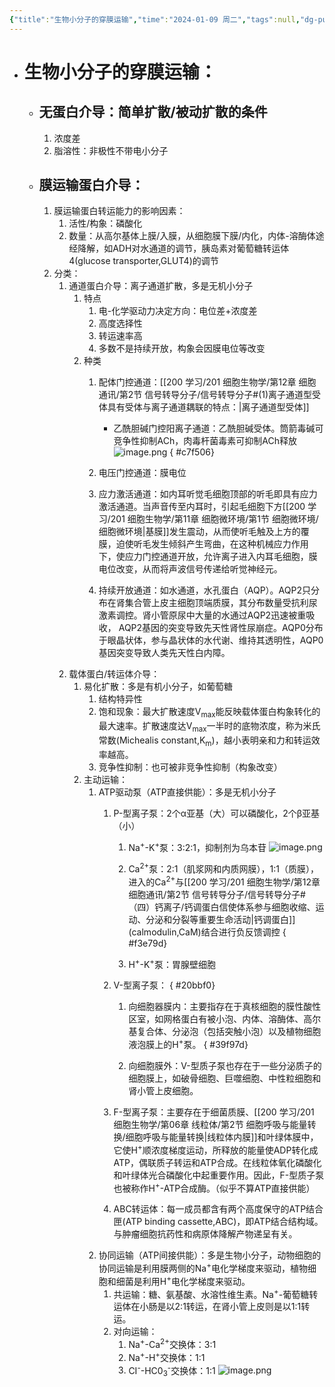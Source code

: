 ```yaml
---
{"title":"生物小分子的穿膜运输","time":"2024-01-09 周二","tags":null,"dg-publish":true,"permalink":"/200 学习/201 细胞生物学/第04章 细胞膜与穿膜运输/第2节 生物小分子的穿膜运输/生物小分子的穿膜运输/","dgPassFrontmatter":true,"created":"2024-01-25T18:45:03.000+08:00","updated":"2024-02-02T13:50:29.751+08:00"}
---
```


- # 生物小分子的穿膜运输：
	- ## 无蛋白介导：简单扩散/被动扩散的条件
		1. 浓度差
		2. 脂溶性：非极性不带电小分子
	- ## 膜运输蛋白介导：
		1. 膜运输蛋白转运能力的影响因素：
			1. 活性/构象：磷酸化
			2. 数量：从高尔基体上膜/入膜，从细胞膜下膜/内化，内体-溶酶体途经降解，如ADH对水通道的调节，胰岛素对葡萄糖转运体4(glucose transporter,GLUT4)的调节
		2. 分类：
			1. 通道蛋白介导：离子通道扩散，多是无机小分子
				1. 特点
					1. 电-化学驱动力决定方向：电位差+浓度差
					2. 高度选择性
					3. 转运速率高
					4. 多数不是持续开放，构象会因膜电位等改变 
				2. 种类
					1. 配体门控通道：[[200 学习/201 细胞生物学/第12章 细胞通讯/第2节 信号转导分子/信号转导分子#(1)离子通道型受体具有受体与离子通道耦联的特点：\|离子通道型受体]]
						- 乙酰胆碱门控阳离子通道：乙酰胆碱受体。筒箭毒碱可竞争性抑制ACh，肉毒杆菌毒素可抑制ACh释放
							![image.png](https://cdn.jsdelivr.net/gh/Dolan-Lance/Image-Jiang/202401091949917.jpg)
{ #c7f506}

					2. 电压门控通道：膜电位
					3. 应力激活通道：如内耳听觉毛细胞顶部的听毛即具有应力激活通道。当声音传至内耳时，引起毛细胞下方[[200 学习/201 细胞生物学/第11章 细胞微环境/第1节 细胞微环境/细胞微环境\|基膜]]发生震动，从而使听毛触及上方的覆膜，迫使听毛发生倾斜产生弯曲，在这种机械应力作用下，使应力门控通道开放，允许离子进入内耳毛细胞，膜电位改变，从而将声波信号传递给听觉神经元。
					4. 持续开放通道：如水通道，水孔蛋白（AQP）。AQP2只分布在肾集合管上皮主细胞顶端质膜，其分布数量受抗利尿激素调控。肾小管原尿中大量的水通过AQP2迅速被重吸收， AQP2基因的突变导致先天性肾性尿崩症。AQP0分布于眼晶状体，参与晶状体的水代谢、维持其透明性，AQP0基因突变导致人类先天性白内障。
			2. 载体蛋白/转运体介导：
				1. 易化扩散：多是有机小分子，如葡萄糖
					1. 结构特异性
					2. 饱和现象：最大扩散速度V<sub>max</sub>能反映载体蛋白构象转化的最大速率。扩散速度达V<sub>max</sub>一半时的底物浓度，称为米氏常数(Michealis constant,K<sub>m</sub>)，越小表明亲和力和转运效率越高。
					3. 竞争性抑制：也可被非竞争性抑制（构象改变）
				2. 主动运输：
					1. ATP驱动泵（ATP直接供能）：多是无机小分子
						1. P-型离子泵：2个α亚基（大）可以磷酸化，2个β亚基（小）
							1. Na<sup>+</sup>-K<sup>+</sup>泵：3:2:1，抑制剂为乌本苷
								![image.png](https://cdn.jsdelivr.net/gh/Dolan-Lance/Image-Jiang/202401091848580.jpg)
							2. Ca<sup>2+</sup>泵：2:1（肌浆网和内质网膜），1:1（质膜），进入的Ca<sup>2+</sup>与[[200 学习/201 细胞生物学/第12章 细胞通讯/第2节 信号转导分子/信号转导分子#（四）钙离子/钙调蛋白信使体系参与细胞收缩、运动、分泌和分裂等重要生命活动\|钙调蛋白]] (calmodulin,CaM)结合进行负反馈调控
{ #f3e79d}

							3. H<sup>+</sup>-K<sup>+</sup>泵：胃腺壁细胞
						2. V-型离子泵：
{ #20bbf0}

							1. 向细胞器膜内：主要指存在于真核细胞的膜性酸性区室，如网格蛋白有被小泡、内体、溶酶体、高尔基复合体、分泌泡（包括突触小泡）以及植物细胞液泡膜上的H<sup>+</sup>泵。
{ #39f97d}

							2. 向细胞膜外：V-型质子泵也存在于一些分泌质子的细胞膜上，如破骨细胞、巨噬细胞、中性粒细胞和肾小管上皮细胞。
						3. F-型离子泵：主要存在于细菌质膜、[[200 学习/201 细胞生物学/第06章 线粒体/第2节 细胞呼吸与能量转换/细胞呼吸与能量转换\|线粒体内膜]]和叶绿体膜中，它使H<sup>+</sup>顺浓度梯度运动，所释放的能量使ADP转化成ATP，偶联质子转运和ATP合成。在线粒体氧化磷酸化和叶绿体光合磷酸化中起重要作用。因此，F-型质子泵也被称作H<sup>+</sup>-ATP合成酶。（似乎不算ATP直接供能）
						4. ABC转运体：每一成员都含有两个高度保守的ATP结合匣(ATP binding cassette,ABC)，即ATP结合结构域。与肿瘤细胞抗药性和病原体降解产物递呈有关。
					2. 协同运输（ATP间接供能）：多是生物小分子，动物细胞的协同运输是利用膜两侧的Na<sup>+</sup>电化学梯度来驱动，植物细胞和细菌是利用H<sup>+</sup>电化学梯度来驱动。
						1. 共运输：糖、氨基酸、水溶性维生素。Na<sup>+</sup>-葡萄糖转运体在小肠是以2:1转运，在肾小管上皮则是以1:1转运。
						2. 对向运输：
							1. Na<sup>+</sup>-Ca<sup>2+</sup>交换体：3:1
							2. Na<sup>+</sup>-H<sup>+</sup>交换体：1:1
							3. CI<sup>-</sup>-HC0<sub>3</sub><sup>-</sup>交换体：1:1
								![image.png](https://cdn.jsdelivr.net/gh/Dolan-Lance/Image-Jiang/202401091933024.jpg)

	